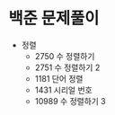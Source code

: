# 백준 문제풀이

- 정렬
  - 2750 수 정렬하기
  - 2751 수 정렬하기 2
  - 1181 단어 정렬
  - 1431 시리얼 번호
  - 10989 수 정렬하기 3
